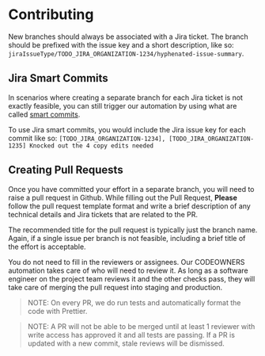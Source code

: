 # Contributing

New branches should always be associated with a Jira ticket. The branch should be prefixed with the issue key and a short description, like so: `jiraIssueType/TODO_JIRA_ORGANIZATION-1234/hyphenated-issue-summary`.

## Jira Smart Commits

In scenarios where creating a separate branch for each Jira ticket is not exactly feasible, you can still trigger our automation by using what are called [smart commits](https://confluence.atlassian.com/fisheye/using-smart-commits-960155400.html).

To use Jira smart commits, you would include the Jira issue key for each commit like so: `[TODO_JIRA_ORGANIZATION-1234], [TODO_JIRA_ORGANIZATION-1235] Knocked out the 4 copy edits needed`

## Creating Pull Requests

Once you have committed your effort in a separate branch, you will need to raise a pull request in Github. While filling out the Pull Request, **Please** follow the pull request template format and write a brief description of any technical details and Jira tickets that are related to the PR.

The recommended title for the pull request is typically just the branch name. Again, if a single issue per branch is not feasible, including a brief title of the effort is acceptable.

You do not need to fill in the reviewers or assignees. Our CODEOWNERS automation takes care of who will need to review it. As long as a software engineer on the project team reviews it and the other checks pass, they will take care of merging the pull request into staging and production.

> NOTE: On every PR, we do run tests and automatically format the code with Prettier.

> NOTE: A PR will not be able to be merged until at least 1 reviewer with write access has approved it and all tests are passing. If a PR is updated with a new commit, stale reviews will be dismissed.
